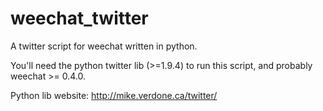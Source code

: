 weechat_twitter
===============

A twitter script for weechat written in python.

You'll need the python twitter lib (>=1.9.4) to run this script, and probably weechat >= 0.4.0.

Python lib website: http://mike.verdone.ca/twitter/
